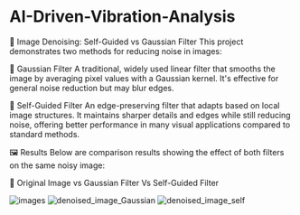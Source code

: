# AI-Driven-Vibration-Analysis

 🧹 Image Denoising: Self-Guided vs Gaussian Filter
This project demonstrates two methods for reducing noise in images:

🔹 Gaussian Filter
A traditional, widely used linear filter that smooths the image by averaging pixel values with a Gaussian kernel. It's effective for general noise reduction but may blur edges.

🔹 Self-Guided Filter
An edge-preserving filter that adapts based on local image structures. It maintains sharper details and edges while still reducing noise, offering better performance in many visual applications compared to standard methods.

🖼️ Results
Below are comparison results showing the effect of both filters on the same noisy image:

📌 Original Image vs Gaussian Filter Vs Self-Guided Filter

![images](https://github.com/user-attachments/assets/f1bc8abf-5cae-4ba3-82ce-1d57a22f6350)
![denoised_image_Gaussian](https://github.com/user-attachments/assets/417ca467-147a-40a6-86e7-7441b5a6323e)
![denoised_image_self](https://github.com/user-attachments/assets/6da8721f-14f0-4cef-8d84-dede1d69b992)





